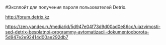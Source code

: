 #Эксплойт для получения пароля пользователей Detrix.


http://forum.detrix.kz

https://zen.yandex.ru/media/id/5d947e04f73d9d00ad0e86cc/uiazvimosti-sed-detrix-besplatnoi-programmy-avtomatizacii-dokumentooborota-5d947e2e92414d00ae292db7

